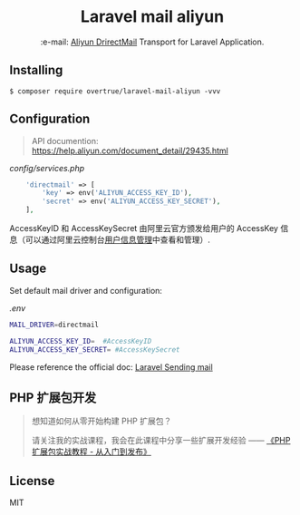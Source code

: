 <h1 align="center">Laravel mail aliyun</h1>

<p align="center">:e-mail: <a href="https://help.aliyun.com/product/29412.html">Aliyun DrirectMail</a> Transport for Laravel Application.</p>

## Installing

```shell
$ composer require overtrue/laravel-mail-aliyun -vvv
```

## Configuration

> API documention: https://help.aliyun.com/document_detail/29435.html

*config/services.php*
```php
    'directmail' => [
        'key' => env('ALIYUN_ACCESS_KEY_ID'),
        'secret' => env('ALIYUN_ACCESS_KEY_SECRET'),
    ],
```

AccessKeyID 和 AccessKeySecret 由阿里云官方颁发给用户的 AccessKey 信息（可以通过阿里云控制台[用户信息管理](https://usercenter.console.aliyun.com/?spm=a2c4g.11186623.2.17.12f2461dHSyXbw#/manage/ak)中查看和管理）.

## Usage

Set default mail driver and configuration:

*.env*
```bash
MAIL_DRIVER=directmail

ALIYUN_ACCESS_KEY_ID=  #AccessKeyID
ALIYUN_ACCESS_KEY_SECRET= #AccessKeySecret
```

Please reference the official doc: [Laravel Sending mail](https://laravel.com/docs/5.6/mail#sending-mail)

## PHP 扩展包开发

> 想知道如何从零开始构建 PHP 扩展包？
>
> 请关注我的实战课程，我会在此课程中分享一些扩展开发经验 —— [《PHP 扩展包实战教程 - 从入门到发布》](https://learnku.com/courses/creating-package)

## License

MIT
